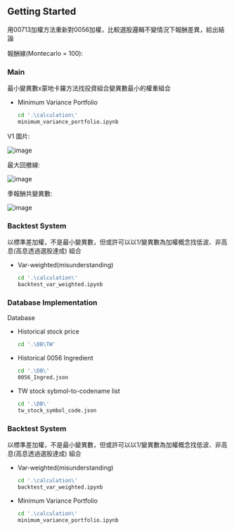 
<!-- GETTING STARTED -->
## Getting Started

用00713加權方法重新對0056加權，比較選股邏輯不變情況下報酬差異，給出結論

報酬線(Montecarlo = 100):
### Main
最小變異數x蒙地卡羅方法找投資組合變異數最小的權重組合
* Minimum Variance Portfolio
  ```sh
  cd '.\calculation\'
  minimum_variance_portfolio.ipynb
  ```

V1 圖片:

![image](https://github.com/tsungyou/Backtest_ETF/blob/main/charts/v1_comp_100.png)


最大回撤線:

![image](https://github.com/tsungyou/Backtest_ETF/blob/main/charts/max_drawdown.png)

季報酬共變異數:

![image](https://github.com/tsungyou/Backtest_ETF/blob/main/charts/seasonal_cav_heatmap.png)

### Backtest System
以標準差加權，不是最小變異數，但或許可以以1/變異數為加權概念找低波、非高息(高息透過選股達成) 組合
* Var-weighted(misunderstanding)
  ```sh
  cd '.\calculation\'
  backtest_var_weighted.ipynb
  ```

### Database Implementation
Database
* Historical stock price
  ```sh
  cd '.\DB\TW'
  ```
* Historical 0056 Ingredient
  ```sh
  cd '.\DB\'
  0056_Ingred.json
  ```

* TW stock sybmol-to-codename list
  ```sh
  cd '.\DB\'
  tw_stock_symbol_code.json
  ```
### Backtest System
以標準差加權，不是最小變異數，但或許可以以1/變異數為加權概念找低波、非高息(高息透過選股達成) 組合
* Var-weighted(misunderstanding)
  ```sh
  cd '.\calculation\'
  backtest_var_weighted.ipynb
  ```

* Minimum Variance Portfolio
  ```sh
  cd '.\calculation\'
  minimum_variance_portfolio.ipynb
  ```



